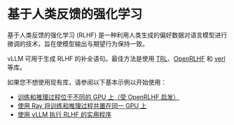 # 基于人类反馈的强化学习

基于人类反馈的强化学习 (RLHF) 是一种利用人类生成的偏好数据对语言模型进行微调的技术，旨在使模型输出与期望行为保持一致。

vLLM 可用于生成 RLHF 的补全语句。最佳方法是使用 [TRL](https://github.com/huggingface/trl)、[OpenRLHF](https://github.com/OpenRLHF/OpenRLHF) 和 [verl](https://github.com/volcengine/verl) 等库。

如果您不想使用现有库，请参阅以下基本示例以开始使用：

- [训练和推理过程位于不同的 GPU 上（受 OpenRLHF 启发）](../examples/offline_inference/rlhf.md)
- [使用 Ray 将训练和推理过程共置在同一 GPU 上](../examples/offline_inference/rlhf_colocate.md)
- [使用 vLLM 执行 RLHF 的实用程序](../examples/offline_inference/rlhf_utils.md)
